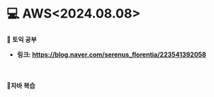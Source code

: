 <h1>💻 AWS<2024.08.08></h1>
<h4>📖 토익 공부<br>


- 링크: https://blog.naver.com/serenus_florentia/223541392058
<br>

<h4>📖자바 복습